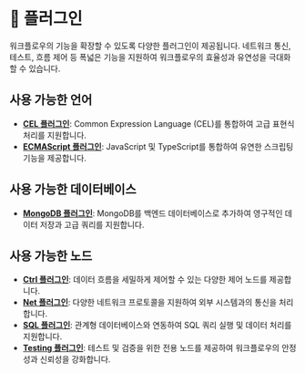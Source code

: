 # 🧩 플러그인

워크플로우의 기능을 확장할 수 있도록 다양한 플러그인이 제공됩니다. 네트워크 통신, 테스트, 흐름 제어 등 폭넓은 기능을 지원하여 워크플로우의 효율성과 유연성을 극대화할 수 있습니다.

## 사용 가능한 언어

- **[CEL 플러그인](./cel/README_kr.md)**: Common Expression Language (CEL)를 통합하여 고급 표현식 처리를 지원합니다.
- **[ECMAScript 플러그인](./ecmascript/README_kr.md)**: JavaScript 및 TypeScript를 통합하여 유연한 스크립팅 기능을 제공합니다.

## 사용 가능한 데이터베이스

- **[MongoDB 플러그인](./mongodb/README_kr.md)**: MongoDB를 백엔드 데이터베이스로 추가하여 영구적인 데이터 저장과 고급 쿼리를 지원합니다.

## 사용 가능한 노드

- **[Ctrl 플러그인](./ctrl/README_kr.md)**: 데이터 흐름을 세밀하게 제어할 수 있는 다양한 제어 노드를 제공합니다.
- **[Net 플러그인](./net/README_kr.md)**: 다양한 네트워크 프로토콜을 지원하여 외부 시스템과의 통신을 처리합니다.
- **[SQL 플러그인](./sql/README_kr.md)**: 관계형 데이터베이스와 연동하여 SQL 쿼리 실행 및 데이터 처리를 지원합니다.
- **[Testing 플러그인](./testing/README_kr.md)**: 테스트 및 검증을 위한 전용 노드를 제공하여 워크플로우의 안정성과 신뢰성을 강화합니다.

